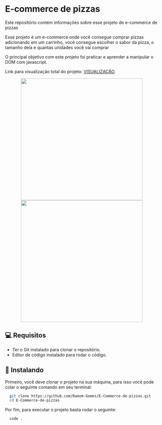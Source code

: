 # E-commerce de pizzas

Este repositório contém informações sobre esse projeto de e-commerce de pizzas

Esse projeto é um e-commerce onde você consegue comprar pizzas adicionando em um carrinho, você consegue escolher o sabor da pizza, o tamanho dela e quantas unidades você vai comprar

O principal objetivo com este projeto foi praticar e aprender a manipular o DOM com javascript.

Link para visualização total do projeto: [VISUALIZAÇÃO](https://tangerine-flan-82ef74.netlify.app/).

<div align="center" display="flex">
<img src="https://user-images.githubusercontent.com/110055468/235915336-fd63c554-2f3b-4f45-8ae4-cfe3a81cf5b3.jpeg" width="400px" />
<img src="("https://user-images.githubusercontent.com/110055468/235915468-d10db2a8-0637-459d-b52f-13c15d00a131.jpeg" width="400px" />
</div>




## 💻 Requisitos

* Ter o Git instalado para clonar o repositório.
* Editor de código instalado para rodar o código.




## 🚀 Instalando

Primeiro, você deve clonar o projeto na sua máquina, para isso você pode colar o seguinte comando em seu terminal:

```bash
  git clone https://github.com/Ramom-Gomes/E-Commerce-de-pizzas.git
  cd E-Commerce-de-pizzas
```

Por fim, para executar o projeto basta rodar o seguinte:

```bash
  code .
```
